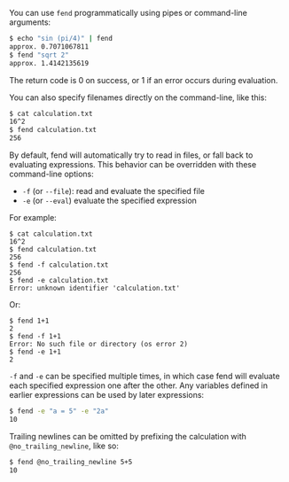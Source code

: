 You can use `fend` programmatically using pipes or command-line arguments:

```bash
$ echo "sin (pi/4)" | fend
approx. 0.7071067811
$ fend "sqrt 2"
approx. 1.4142135619
```

The return code is 0 on success, or 1 if an error occurs during evaluation.

You can also specify filenames directly on the command-line, like this:

```bash
$ cat calculation.txt
16^2
$ fend calculation.txt
256
```

By default, fend will automatically try to read in files, or fall back to
evaluating expressions. This behavior can be overridden with these command-line
options:

* `-f` (or `--file`): read and evaluate the specified file
* `-e` (or `--eval`) evaluate the specified expression

For example:

```
$ cat calculation.txt
16^2
$ fend calculation.txt
256
$ fend -f calculation.txt
256
$ fend -e calculation.txt
Error: unknown identifier 'calculation.txt'
```

Or:

```
$ fend 1+1
2
$ fend -f 1+1
Error: No such file or directory (os error 2)
$ fend -e 1+1
2
```

`-f` and `-e` can be specified multiple times, in which case fend will evaluate
each specified expression one after the other. Any variables defined in earlier
expressions can be used by later expressions:

```bash
$ fend -e "a = 5" -e "2a"
10
```

Trailing newlines can be omitted by prefixing the calculation with
`@no_trailing_newline`, like so:

```bash
$ fend @no_trailing_newline 5+5
10
```
